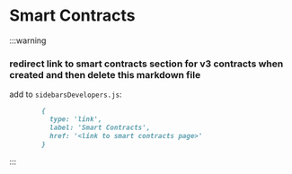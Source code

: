 
# Smart Contracts

:::warning

### redirect link to smart contracts section for v3 contracts when created and then delete this markdown file

add to `sidebarsDevelopers.js`:

```markdown
        {
          type: 'link',
          label: 'Smart Contracts',
          href: '<link to smart contracts page>'
        }
```

:::
